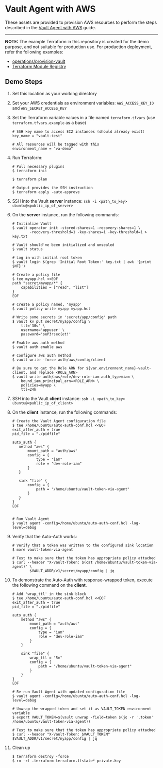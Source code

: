 # Vault Agent with AWS

These assets are provided to provision AWS resources to perform the steps described in the [Vault Agent with AWS](https://learn.hashicorp.com/vault/identity-access-management/vault-agent-aws) guide.

---

**NOTE:** The example Terraform in this repository is created for the demo purpose, and not suitable for production use. For production deployment, refer the following examples:

- [operations/provision-vault](https://github.com/hashicorp/vault-guides/tree/master/operations/provision-vault)
- [Terraform Module Registry](https://registry.terraform.io/modules/hashicorp/vault/aws/0.10.3)


## Demo Steps

1. Set this location as your working directory

1. Set your AWS credentials as environment variables: `AWS_ACCESS_KEY_ID` and `AWS_SECRET_ACCESS_KEY`

1. Set the Terraform variable values in a file named `terraform.tfvars` (use `terraform.tfvars.example` as a base)

    ```shell
    # SSH key name to access EC2 instances (should already exist)
    key_name = "vault-test"

    # All resources will be tagged with this
    environment_name = "va-demo"
    ```

1. Run Terraform:

    ```shell
    # Pull necessary plugins
    $ terraform init

    $ terraform plan

    # Output provides the SSH instruction
    $ terraform apply -auto-approve
    ```

1. SSH into the Vault **server** instance: `ssh -i <path_to_key> ubuntu@<public_ip_of_server>`

1. On the **server** instance, run the following commands:

    ```shell
    # Initialize Vault
    $ vault operator init -stored-shares=1 -recovery-shares=1 \
            -recovery-threshold=1 -key-shares=1 -key-threshold=1 > key.txt

    # Vault should've been initialized and unsealed
    $ vault status

    # Log in with initial root token
    $ vault login $(grep 'Initial Root Token:' key.txt | awk '{print $NF}')

    # Create a policy file
    $ tee myapp.hcl <<EOF
    path "secret/myapp/*" {
        capabilities = ["read", "list"]
    }
    EOF

    # Create a policy named, 'myapp'
    $ vault policy write myapp myapp.hcl

    # Write some secrets in 'secret/app/config' path
    $ vault kv put secret/myapp/config \
        ttl='30s' \
        username='appuser' \
        password='suP3rsec(et!'

    # Enable aws auth method
    $ vault auth enable aws

    # Configure aws auth method
    $ vault write -force auth/aws/config/client

    # Be sure to get the Role ARN for ${var.environment_name}-vault-client, and replace <ROLE_ARN>
    $ vault write auth/aws/role/dev-role-iam auth_type=iam \
        bound_iam_principal_arn=<ROLE_ARN> \
        policies=myapp \
        ttl=24h
    ```

1. SSH into the Vault **client** instance: `ssh -i <path_to_key> ubuntu@<public_ip_of_client>`

1. On the **client** instance, run the following commands:

    ```shell
    # Create the Vault Agent configuration file
    $ tee /home/ubuntu/auto-auth-conf.hcl <<EOF
    exit_after_auth = true
    pid_file = "./pidfile"

    auto_auth {
       method "aws" {
           mount_path = "auth/aws"
           config = {
               type = "iam"
               role = "dev-role-iam"
           }
       }

       sink "file" {
           config = {
               path = "/home/ubuntu/vault-token-via-agent"
           }
       }
    }
    EOF


    # Run Vault Agent
    $ vault agent -config=/home/ubuntu/auto-auth-conf.hcl -log-level=debug
    ```

1. Verify that the Auto-Auth works:

    ```shell
    # Verify that a token was written to the configured sink location
    $ more vault-token-via-agent

    # Test to make sure that the token has appropriate policy attached
    $ curl --header "X-Vault-Token: $(cat /home/ubuntu/vault-token-via-agent)" \
            $VAULT_ADDR/v1/secret/myapp/config | jq
    ```

1. To demonstrate the Auto-Auth with response-wrapped token, execute the following command on the **client**.

    ```shell
    # Add 'wrap_ttl' in the sink block
    $ tee /home/ubuntu/auto-auth-conf.hcl <<EOF
    exit_after_auth = true
    pid_file = "./pidfile"

    auto_auth {
        method "aws" {
            mount_path = "auth/aws"
            config = {
                type = "iam"
                role = "dev-role-iam"
            }
        }

        sink "file" {
            wrap_ttl = "5m"
            config = {
                path = "/home/ubuntu/vault-token-via-agent"
            }
        }
    }
    EOF

    # Re-run Vault Agent with updated configuration file
    $ vault agent -config=/home/ubuntu/auto-auth-conf.hcl -log-level=debug

    # Unwrap the wrapped token and set it as VAULT_TOKEN environment variable
    $ export VAULT_TOKEN=$(vault unwrap -field=token $(jq -r '.token' /home/ubuntu/vault-token-via-agent))

    # Test to make sure that the token has appropriate policy attached
    $ curl --header "X-Vault-Token: $VAULT_TOKEN" $VAULT_ADDR/v1/secret/myapp/config | jq
    ```

1. Clean up

    ```plaintext
    $ terraform destroy -force
    $ rm -rf .terraform terraform.tfstate* private.key
    ```
